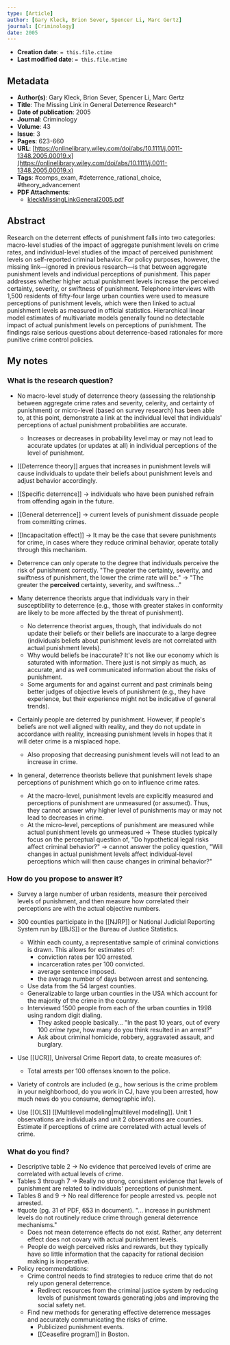 ```yaml
---
type: [Article]
author: [Gary Kleck, Brion Sever, Spencer Li, Marc Gertz]
journal: [Criminology]
date: 2005
---
```


* **Creation date**: `= this.file.ctime`
* **Last modified date**: `= this.file.mtime`

## Metadata

* **Author(s)**: Gary Kleck, Brion Sever, Spencer Li, Marc Gertz
* **Title**: The Missing Link in General Deterrence Research*
* **Date of publication**: 2005
* **Journal**: Criminology
* **Volume**: 43
* **Issue**: 3
* **Pages**: 623-660
* **URL**: [https://onlinelibrary.wiley.com/doi/abs/10.1111/j.0011-1348.2005.00019.x](https://onlinelibrary.wiley.com/doi/abs/10.1111/j.0011-1348.2005.00019.x)
* **Tags**: #comps_exam, #deterrence_rational_choice, #theory_advancement
* **PDF Attachments**:
  * [kleckMissingLinkGeneral2005.pdf](zotero://open-pdf/library/items/YLU9WCAA)

## Abstract

Research on the deterrent effects of punishment falls into two categories: macro-level studies of the impact of aggregate punishment levels on crime rates, and individual-level studies of the impact of perceived punishment levels on self-reported criminal behavior. For policy purposes, however, the missing link—ignored in previous research—is that between aggregate punishment levels and individual perceptions of punishment. This paper addresses whether higher actual punishment levels increase the perceived certainty, severity, or swiftness of punishment. Telephone interviews with 1,500 residents of fifty-four large urban counties were used to measure perceptions of punishment levels, which were then linked to actual punishment levels as measured in official statistics. Hierarchical linear model estimates of multivariate models generally found no detectable impact of actual punishment levels on perceptions of punishment. The findings raise serious questions about deterrence-based rationales for more punitive crime control policies.

## My notes

### What is the research question?

* No macro-level study of deterrence theory (assessing the relationship between aggregate crime rates and severity, celerity, and certainty of punishment) or micro-level (based on survey research) has been able to, at this point, demonstrate a link at the individual level that individuals' perceptions of actual punishment probabilities are accurate.
	* Increases or decreases in probability level may or may not lead to accurate updates (or updates at all) in individual perceptions of the level of punishment.
	  
* [[Deterrence theory]] argues that increases in punishment levels will cause individuals to update their beliefs about punishment levels and adjust behavior accordingly.
* [[Specific deterrence]] -> individuals who have been punished refrain from offending again in the future.
* [[General deterrence]] -> current levels of punishment dissuade people from committing crimes.
* [[Incapacitation effect]] -> It may be the case that severe punishments for crime, in cases where they reduce criminal behavior, operate totally through this mechanism.
  
* Deterrence can only operate to the degree that individuals perceive the risk of punishment correctly. "The greater the certainty, severity, and swiftness of punishment, the lower the crime rate will be." -> "The greater the **perceived** certainty, severity, and swiftness..."
  
* Many deterrence theorists argue that individuals vary in their susceptibility to deterrence (e.g., those with greater stakes in conformity are likely to be more affected by the threat of punishment).
	* No deterrence theorist argues, though, that individuals do not update their beliefs or their beliefs are inaccurate to a large degree (individuals beliefs about punishment levels are not correlated with actual punishment levels).
	* Why would beliefs be inaccurate? It's not like our economy which is saturated with information. There just is not simply as much, as accurate, and as well communicated information about the risks of punishment.
	* Some arguments for and against current and past criminals being better judges of objective levels of punishment (e.g., they have experience, but their experience might not be indicative of general trends).
	  
* Certainly people are deterred by punishment. However, if people's beliefs are not well aligned with reality, and they do not update in accordance with reality, increasing punishment levels in hopes that it will deter crime is a misplaced hope.
	* Also proposing that decreasing punishment levels will not lead to an increase in crime.
	  
* In general, deterrence theorists believe that punishment levels shape perceptions of punishment which go on to influence crime rates.
	* At the macro-level, punishment levels are explicitly measured and perceptions of punishment are unmeasured (or assumed). Thus, they cannot answer why higher level of punishments may or may not lead to decreases in crime.
	* At the micro-level, perceptions of punishment are measured while actual punishment levels go unmeasured -> These studies typically focus on the perceptual question of, "Do hypothetical legal risks affect criminal behavior?" -> cannot answer the policy question, "Will changes in actual punishment levels affect individual-level perceptions which will then cause changes in criminal behavior?"

### How do you propose to answer it?

* Survey a large number of urban residents, measure their perceived levels of punishment, and then measure how correlated their perceptions are with the actual objective numbers.
  
* 300 counties participate in the [[NJRP]] or National Judicial Reporting System run by [[BJS]] or the Bureau of Justice Statistics.
	* Within each county, a representative sample of criminal convictions is drawn. This allows for estimates of:
		* conviction rates per 100 arrested.
		* incarceration rates per 100 convicted.
		* average sentence imposed.
		* the average number of days between arrest and sentencing.
	* Use data from the 54 largest counties.
	* Generalizable to large urban counties in the USA which account for the majority of the crime in the country.
	* Interviewed 1500 people from each of the urban counties in 1998 using random digit dialing.
		* They asked people basically... "In the past 10 years, out of every 100 *crime type*, how many do you think resulted in an arrest?"
		* Ask about criminal homicide, robbery, aggravated assault, and burglary.
	  
* Use [[UCR]], Universal Crime Report data, to create measures of:
	* Total arrests per 100 offenses known to the police.
	  
* Variety of controls are included (e.g., how serious is the crime problem in your neighborhood, do you work in CJ, have you been arrested, how much news do you consume, demographic info).
  
* Use [[OLS]] [[Multilevel modeling|multilevel modeling]]. Unit 1 observations are individuals and unit 2 observations are counties. Estimate if perceptions of crime are correlated with actual levels of crime.

### What do you find?

* Descriptive table 2 -> No evidence that perceived levels of crime are correlated with actual levels of crime.
* Tables 3 through 7 -> Really no strong, consistent evidence that levels of punishment are related to individuals' perceptions of punishment.
* Tables 8 and 9 -> No real difference for people arrested vs. people not arrested.
* #quote (pg. 31 of PDF, 653 in document). "... increase in punishment levels do not routinely reduce crime through general deterrence mechanisms."
	* Does not mean deterrence effects do not exist. Rather, any deterrent effect does not covary with actual punishment levels.
	* People do weigh perceived risks and rewards, but they typically have so little information that the capacity for rational decision making is inoperative.
* Policy recommendations:
	* Crime control needs to find strategies to reduce crime that do not rely upon general deterrence.
		* Redirect resources from the criminal justice system by reducing levels of punishment towards generating jobs and improving the social safety net.
	* Find new methods for generating effective deterrence messages and accurately communicating the risks of crime.
		* Publicized punishment events.
		* [[Ceasefire program]] in Boston.